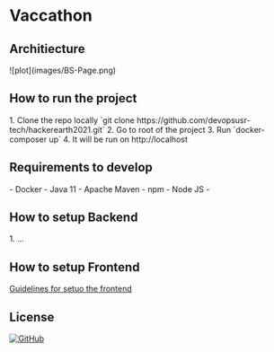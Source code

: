 <h1>Vaccathon</h1>


<h2> Architiecture </h2>
![plot](images/BS-Page.png)

<h2> How to run the project </h2>
1. Clone the repo locally `git clone https://github.com/devopsusr-tech/hackerearth2021.git`
2. Go to root of the project
3. Run `docker-composer up`
4. It will be run on http://localhost

<h2> Requirements to develop </h2>
 - Docker
 - Java 11
 - Apache Maven
 - npm
 - Node JS
 - 
 
<h2> How to setup Backend </h2>
1. ...

<h2> How to setup Frontend </h2>
<a href="frontend/vaccathon/README.md">
  Guidelines for setuo the frontend
</a>


<h2> License </h2>
<a href="https://opensource.org/licenses/MIT">
  <img alt="GitHub" src="https://img.shields.io/github/license/devopsusr-tech/hackerearth2021">
</a>
